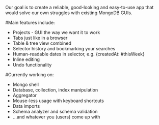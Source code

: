 Our goal is to create a reliable, good-looking and easy-to-use app that would solve our own struggles with existing MongoDB GUIs. 

#Main features include: 
- Projects - GUI the way we want it to work
- Tabs just like in a browser
- Table & tree view combined
- Selector history and bookmarking your searches
- Human-readable dates in selector, e.g. {createdAt: #thisWeek}
- Inline editing
- Undo functionality

#Currently working on:
- Mongo shell
- Database, collection, index manipulation
- Aggregator
- Mouse-less usage with keyboard shortcuts
- Data imports
- Schema analyzer and schema validation
- ...and whatever you (users) come up with
